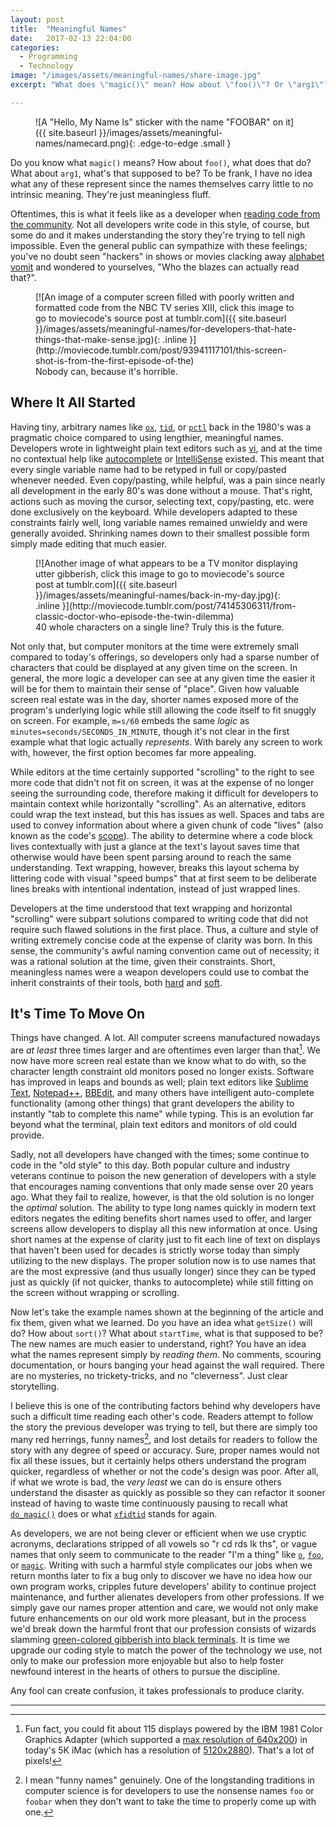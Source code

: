 ```yaml
---
layout: post
title:  "Meaningful Names"
date:   2017-02-13 22:04:00
categories:
  - Programming
  - Technology
image: "/images/assets/meaningful-names/share-image.jpg"
excerpt: "What does \"magic()\" mean? How about \"foo()\"? Or \"arg1\"? Nobody knows, and that's the problem."

---
```


<figure markdown="1">
![A "Hello, My Name Is" sticker with the name "FOOBAR" on it]({{ site.baseurl }}/images/assets/meaningful-names/namecard.png){: .edge-to-edge .small }
</figure>

Do you know what `magic()` means? How about `foo()`, what does that do? What about `arg1`, what's that supposed to be? To be frank, I have no idea what any of these represent since the names themselves carry little to no intrinsic meaning. They're just meaningless fluff.

<a id="resume-from-break"></a>
Oftentimes, this is what it feels like as a developer when [reading code from the community](http://www.c2.com/cgi/wiki?BadVariableNames). Not all developers write code in this style, of course, but some do and it makes understanding the story they're trying to tell nigh impossible. Even the general public can sympathize with these feelings; you've no doubt seen "hackers" in shows or movies clacking away [alphabet vomit](http://www.hackertyper.com) and wondered to yourselves, "Who the blazes can actually read that?".

<!--break-->

<figure markdown="1">
[![An image of a computer screen filled with poorly written and formatted code from the NBC TV series XIII, click this image to go to moviecode's source post at tumblr.com]({{ site.baseurl }}/images/assets/meaningful-names/for-developers-that-hate-things-that-make-sense.jpg){: .inline }](http://moviecode.tumblr.com/post/93941117101/this-screen-shot-is-from-the-first-episode-of-the)
<figcaption>
Nobody can, because it's horrible.
</figcaption>
</figure>


Where It All Started
--------------------

Having tiny, arbitrary names like [`ox`](https://bitbucket.org/inferno-os/inferno-os/src/185709ebf9fcb65846add6abe88c9d3db3e60406/appl/acme/xfid.b?at=default#xfid.b-113), [`tid`](https://bitbucket.org/inferno-os/inferno-os/src/185709ebf9fcb65846add6abe88c9d3db3e60406/appl/acme/xfid.b?at=default#xfid.b-112), or [`pctl`](https://bitbucket.org/inferno-os/inferno-os/src/185709ebf9fcb65846add6abe88c9d3db3e60406/appl/acme/xfid.b?at=default#xfid.b-105) back in the 1980's was a pragmatic choice compared to using lengthier, meaningful names. Developers wrote in lightweight plain text editors such as [vi](https://en.wikipedia.org/wiki/Vi), and at the time no contextual help like [autocomplete](https://en.wikipedia.org/wiki/Autocomplete) or [IntelliSense](https://en.wikipedia.org/wiki/Intelligent_code_completion) existed. This meant that every single variable name had to be retyped in full or copy/pasted whenever needed. Even copy/pasting, while helpful, was a pain since nearly all development in the early 80's was done without a mouse. That's right, actions such as moving the cursor, selecting text, copy/pasting, etc. were done exclusively on the keyboard. While developers adapted to these constraints fairly well, long variable names remained unwieldy and were generally avoided. Shrinking names down to their smallest possible form simply made editing that much easier.

<figure markdown="1">
[![Another image of what appears to be a TV monitor displaying utter gibberish, click this image to go to moviecode's source post at tumblr.com]({{ site.baseurl }}/images/assets/meaningful-names/back-in-my-day.jpg){: .inline }](http://moviecode.tumblr.com/post/74145306311/from-classic-doctor-who-episode-the-twin-dilemma)
<figcaption>
40 whole characters on a single line? Truly this is the future.
</figcaption>
</figure>

Not only that, but computer monitors at the time were extremely small compared to today's offerings, so developers only had a sparse number of characters that could be displayed at any given time on the screen. In general, the more logic a developer can see at any given time the easier it will be for them to maintain their sense of "place".  Given how valuable screen real estate was in the day, shorter names exposed more of the program's underlying logic while still allowing the code itself to fit snuggly on screen. For example, `m=s/60` embeds the same *logic* as `minutes=seconds/SECONDS_IN_MINUTE`, though it's not clear in the first example what that logic actually *represents*. With barely any screen to work with, however, the first option becomes far more appealing.

While editors at the time certainly supported "scrolling" to the right to see more code that didn't not fit on screen, it was at the expense of no longer seeing the surrounding code, therefore making it difficult for developers to maintain context while horizontally "scrolling". As an alternative, editors could wrap the text instead, but this has issues as well. Spaces and tabs are used to convey information about where a given chunk of code "lives" (also known as the code's [scope](https://en.wikipedia.org/wiki/Scope_(computer_science))). The ability to determine where a code block lives contextually with just a glance at the text's layout saves time that otherwise would have been spent parsing around to reach the same understanding. Text wrapping, however, breaks this layout schema by littering code with visual "speed bumps" that at first seem to be deliberate lines breaks with intentional indentation, instead of just wrapped lines.

Developers at the time understood that text wrapping and horizontal "scrolling" were subpart solutions compared to writing code that did not require such flawed solutions in the first place. Thus, a culture and style of writing extremely concise code at the expense of clarity was born. In this sense, the community's awful naming convention came out of necessity; it was a rational solution at the time, given their constraints. Short, meaningless names were a weapon developers could use to combat the inherit constraints of their tools, both [hard](https://en.wikipedia.org/wiki/Computer_hardware) and [soft](https://en.wikipedia.org/wiki/Software).

It's Time To Move On
--------------------

Things have changed. A lot. All computer screens manufactured nowadays are *at least* three times larger and are oftentimes even larger than that[^so-much-larger]. We now have more screen real estate than we know what to do with, so the character length constraint old monitors posed no longer exists. Software has improved in leaps and bounds as well; plain text editors like [Sublime Text](http://www.sublimetext.com), [Notepad++](https://notepad-plus-plus.org), [BBEdit](http://www.barebones.com/products/bbedit/), and many others have intelligent auto-complete functionality (among other things) that grant developers the ability to instantly "tab to complete this name" while typing. This is an evolution far beyond what the terminal, plain text editors and monitors of old could provide.

Sadly, not all developers have changed with the times; some continue to code in the "old style" to this day. Both popular culture and industry veterans continue to poison the new generation of developers with a style that encourages naming conventions that only made sense over 20 years ago. What they fail to realize, however, is that the old solution is no longer the *optimal* solution. The ability to type long names quickly in modern text editors negates the editing benefits short names used to offer, and larger screens allow developers to display all this new information at once. Using short names at the expense of clarity just to fit each line of text on displays that haven't been used for decades is strictly worse today than simply utilizing to the new displays. The proper solution now is to use names that are the most expressive (and thus usually longer) since they can be typed just as quickly (if not quicker, thanks to autocomplete) while still fitting on the screen without wrapping or scrolling.

Now let's take the example names shown at the beginning of the article and fix them, given what we learned. Do you have an idea what `getSize()` will do? How about `sort()`? What about `startTime`, what is that supposed to be? The new names are much easier to understand, right? You have an idea what the names represent simply by *reading them*. No comments, scouring documentation, or hours banging your head against the wall required. There are no mysteries, no trickety-tricks, and no "cleverness". Just clear storytelling.

I believe this is one of the contributing factors behind why developers have such a difficult time reading each other's code. Readers attempt to follow the story the previous developer was trying to tell, but there are simply too many red herrings, funny names[^foo-bar], and lost details for readers to follow the story with any degree of speed or accuracy. Sure, proper names would not fix all these issues, but it certainly helps others understand the program quicker, regardless of whether or not the code's design was poor. After all, if what we wrote is bad, the *very least* we can do is ensure others understand the disaster as quickly as possible so they can refactor it sooner instead of having to waste time continuously pausing to recall what [`do_magic()`](https://bitbucket.org/inferno-os/inferno-os/src/185709ebf9fcb65846add6abe88c9d3db3e60406/appl/svc/httpd/httpd.b?at=default#httpd.b-333) does or what [`xfidtid`](https://bitbucket.org/inferno-os/inferno-os/src/185709ebf9fcb65846add6abe88c9d3db3e60406/appl/acme/xfid.b?at=default#xfid.b-114) stands for again.

As developers, we are not being clever or efficient when we use cryptic acronyms, declarations stripped of all vowels so "r cd rds lk ths", or vague names that only seem to communicate to the reader "I'm a thing" like [`o`](https://bitbucket.org/inferno-os/inferno-os/src/185709ebf9fcb65846add6abe88c9d3db3e60406/appl/alphabet/fs/query.b?at=default#query.b-44), [`foo`](https://bitbucket.org/inferno-os/inferno-os/src/185709ebf9fcb65846add6abe88c9d3db3e60406/appl/lib/pslib.b?at=default#pslib.b-690), or [`magic`](https://bitbucket.org/inferno-os/inferno-os/src/185709ebf9fcb65846add6abe88c9d3db3e60406/appl/cmd/mdb.b?at=default#mdb.b-372). Writing with such a harmful style complicates our jobs when we return months later to fix a bug only to discover we have no idea how our own program works, cripples future developers' ability to continue project maintenance, and further alienates developers from other professions. If we simply gave our names proper attention and care, we would not only make future enhancements on our old work more pleasant, but in the process we'd break down the harmful front that our profession consists of wizards slamming [green-colored gibberish into black terminals](http://hackertyper.net). It is time we upgrade our coding style to match the power of the technology we use, not only to make our profession more enjoyable but also to help foster newfound interest in the hearts of others to pursue the discipline.

Any fool can create confusion, it takes professionals to produce clarity.

----------  

[^so-much-larger]: Fun fact, you could fit about 115 displays powered by the IBM 1981 Color Graphics Adapter (which supported a [max resolution of 640x200](https://en.wikipedia.org/wiki/Color_Graphics_Adapter)) in today's 5K iMac (which has a resolution of [5120x2880](https://www.apple.com/imac-with-retina/specs/)). That's a lot of pixels!
[^foo-bar]: I mean "funny names" genuinely. One of the longstanding traditions in computer science is for developers to use the nonsense names `foo` or `foobar` when they don't want to take the time to properly come up with one.